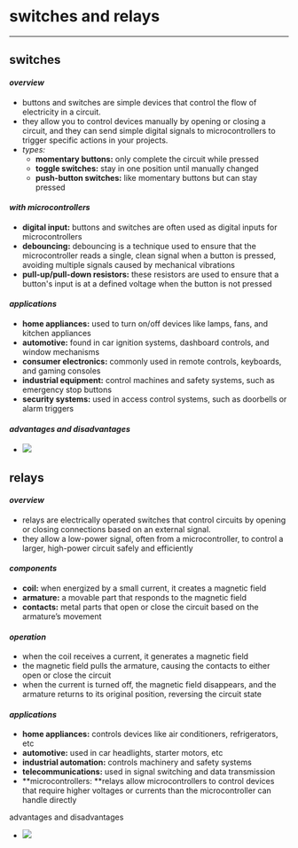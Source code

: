 # switches and relays

***

## switches

#### _overview_

- buttons and switches are simple devices that control the flow of electricity in a circuit.
- they allow you to control devices manually by opening or closing a circuit, and they can send simple digital signals to microcontrollers to trigger specific actions in your projects.
- *types:*
  - **momentary buttons:** only complete the circuit while pressed
  - **toggle switches:** stay in one position until manually changed
  - **push-button switches:** like momentary buttons but can stay pressed




#### _with microcontrollers_

- **digital input:** buttons and switches are often used as digital inputs for microcontrollers
- **debouncing:** debouncing is a technique used to ensure that the microcontroller reads a single, clean signal when a button is pressed, avoiding multiple signals caused by mechanical vibrations
- **pull-up/pull-down resistors:** these resistors are used to ensure that a button's input is at a defined voltage when the button is not pressed



#### _applications_

- **home appliances:** used to turn on/off devices like lamps, fans, and kitchen appliances
- **automotive:** found in car ignition systems, dashboard controls, and window mechanisms
- **consumer electronics:** commonly used in remote controls, keyboards, and gaming consoles
- **industrial equipment:** control machines and safety systems, such as emergency stop buttons
- **security systems:** used in access control systems, such as doorbells or alarm triggers



#### _advantages and disadvantages_

- ![](images/image_1.736772bc.emf)



## relays

#### _overview_

- relays are electrically operated switches that control circuits by opening or closing connections based on an external signal.
- they allow a low-power signal, often from a microcontroller, to control a larger, high-power circuit safely and efficiently



#### _components_

- **coil:** when energized by a small current, it creates a magnetic field
- **armature:** a movable part that responds to the magnetic field
- **contacts:** metal parts that open or close the circuit based on the armature’s movement



#### _operation_

- when the coil receives a current, it generates a magnetic field
- the magnetic field pulls the armature, causing the contacts to either open or close the circuit
- when the current is turned off, the magnetic field disappears, and the armature returns to its original position, reversing the circuit state



#### _applications_

- **home appliances:** controls devices like air conditioners, refrigerators, etc
- **automotive:** used in car headlights, starter motors, etc
- **industrial automation:** controls machinery and safety systems
- **telecommunications:** used in signal switching and data transmission
- **microcontrollers: **relays allow microcontrollers to control devices that require higher voltages or currents than the microcontroller can handle directly



advantages and disadvantages

- ![](images/image_2.3c9fe358.emf)

